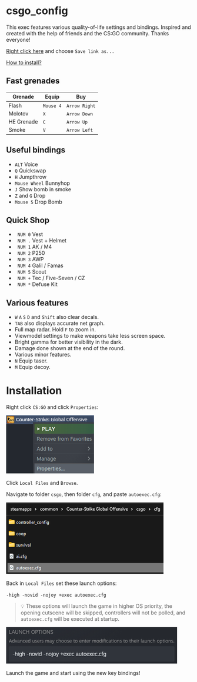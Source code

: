 # csgo_config
This exec features various quality-of-life settings and bindings. Inspired and created with the help of friends and the CS:GO community. Thanks everyone!

[Right click here](https://raw.githubusercontent.com/lubomirkurcak/csgo_config/master/autoexec.cfg) and choose `Save link as...`

[How to install?](#installation)

## Fast grenades
| Grenade     | Equip     | Buy         |
| ----------- | --------- | ----------- |
| Flash       | `Mouse 4`   | `Arrow Right` |
| Molotov     | `X`         | `Arrow Down`  |
| HE Grenade  | `C`         | `Arrow Up`    |
| Smoke       | `V`         | `Arrow Left`  |

## Useful bindings
- `ALT`   Voice
- `Q` Quickswap
- `H` Jumpthrow
- `Mouse Wheel` Bunnyhop
- `J` Show bomb in smoke
- `Z` and `G` Drop
- `Mouse 5` Drop Bomb

## Quick Shop
- ` NUM 0`  Vest
- ` NUM .`  Vest + Helmet
- ` NUM 1`  AK / M4
- ` NUM 2`  P250
- ` NUM 3`  AWP
- ` NUM 4`  Galil / Famas
- ` NUM 5`  Scout
- ` NUM +`  Tec / Five-Seven / CZ
- ` NUM *`  Defuse Kit

## Various features
- `W` `A` `S` `D` and `Shift` also clear decals.
- `TAB` also displays accurate net graph.
- Full map radar. Hold `F` to zoom in.
- Viewmodel settings to make weapons take less screen space.
- Bright gamma for better visibility in the dark.
- Damage done shown at the end of the round.
- Various minor features.
- `N` Equip taser.
- `M` Equip decoy.

# Installation
Right click `CS:GO` and click `Properties`:

![alt text](media/properties.png "Title")

Click `Local Files` and `Browse`.

Navigate to folder `csgo`, then folder `cfg`, and paste `autoexec.cfg`:

![alt text](media/paste.png "Title")

Back in `Local Files` set these launch options:

`-high -novid -nojoy +exec autoexec.cfg`

> :bulb: These options will launch the game in higher OS priority, the opening cutscene will be skipped, controllers will not be polled, and `autoexec.cfg` will be executed at startup.

![alt text](media/launchoptions.png "Title")

Launch the game and start using the new key bindings!